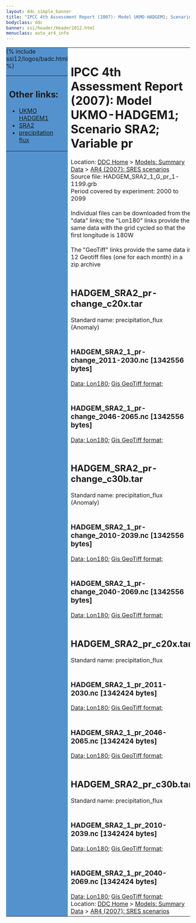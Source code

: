 ```yaml
---
layout: ddc_simple_banner
title: "IPCC 4th Assessment Report (2007): Model UKMO-HADGEM1; Scenario SRA2; Variable pr"
bodyclass: ddc
banner: ssi/header/Header2012.html
menuclass: auto_ar4_info
---
```



<table width="100%" border="0" cellspacing="0" cellpadding="0" style="border-collapse: collapse;">
<tr style="margin:0;padding:0;border:0;">
<td style="margin:0;padding:0;border:0;height:1pt;width:150pt;background:#5492CD;" valign="top" >

<div id="lh-col2" class="auto_ar4_info">
<table class="menumain" bgcolor="#5492CD" cellspacing="0" width="100%" border="0">
<tr><td>
<h2> Other links:</h2>
<ul>
<li><a href="/auto/ar4/model-UKMO-HADGEM1.html">UKMO<br/>HADGEM1</a></li>
<li><a href="/auto/ar4/scenario-SRA2.html">SRA2</a></li>
<li><a href="/auto/ar4/var-precipitation_flux.html">precipitation flux</a></li>
</ul>
</td></tr>
{% include ssi12/logos/badc.html %}
</table>
</div>
</td>
<td><h1>IPCC 4th Assessment Report (2007): Model UKMO-HADGEM1; Scenario SRA2; Variable pr</h1>

<!-- Breadcrumb1 -->
<div id="breadcrumb1" align="left">
Location: <a href="/index.html">DDC Home</a> > <a href="/sim/gcm_clim/">Models: Summary Data</a>
> <a href="/sim/gcm_clim/SRES_AR4/index.html">AR4 (2007): SRES scenarios</a>
</div>
<!-- End of Breadcrumb1 -->Source file: HADGEM_SRA2_1_G_pr_1-1199.grb
<br/>
Period covered by experiment: 2000 to 2099<br/>
<br/>Individual files can be downloaded from the "data" links; the "Lon180" links provide the same data
         with the grid cycled so that the first longitude is 180W<br/>
<br/>The "GeoTiff" links provide the same data in 12 Geotiff files (one for each month)
          in a zip archive<br/>
<br/><h2>HADGEM_SRA2_pr-change_c20x.tar</h2>
Standard name: precipitation_flux (Anomaly)<br>
<br/><h3>HADGEM_SRA2_1_pr-change_2011-2030.nc [1342556 bytes]</h3>
<a href="/cgi-bin/downl/ar4_nc/pr/HADGEM_SRA2_1_pr-change_2011-2030.nc">Data; </a><a href="/cgi-bin/downl/ar4_nc/pr/HADGEM_SRA2_1_pr-change_2011-2030.cyto180.nc"> Lon180</a>; <a href="/cgi-bin/downl/ar4_tif/pr/HADGEM_SRA2_1_pr-change_2011-2030.zip">Gis GeoTiff format; </a><br/>
<br/><h3>HADGEM_SRA2_1_pr-change_2046-2065.nc [1342556 bytes]</h3>
<a href="/cgi-bin/downl/ar4_nc/pr/HADGEM_SRA2_1_pr-change_2046-2065.nc">Data; </a><a href="/cgi-bin/downl/ar4_nc/pr/HADGEM_SRA2_1_pr-change_2046-2065.cyto180.nc"> Lon180</a>; <a href="/cgi-bin/downl/ar4_tif/pr/HADGEM_SRA2_1_pr-change_2046-2065.zip">Gis GeoTiff format; </a><br/>
<br/><h2>HADGEM_SRA2_pr-change_c30b.tar</h2>
Standard name: precipitation_flux (Anomaly)<br>
<br/><h3>HADGEM_SRA2_1_pr-change_2010-2039.nc [1342556 bytes]</h3>
<a href="/cgi-bin/downl/ar4_nc/pr/HADGEM_SRA2_1_pr-change_2010-2039.nc">Data; </a><a href="/cgi-bin/downl/ar4_nc/pr/HADGEM_SRA2_1_pr-change_2010-2039.cyto180.nc"> Lon180</a>; <a href="/cgi-bin/downl/ar4_tif/pr/HADGEM_SRA2_1_pr-change_2010-2039.zip">Gis GeoTiff format; </a><br/>
<br/><h3>HADGEM_SRA2_1_pr-change_2040-2069.nc [1342556 bytes]</h3>
<a href="/cgi-bin/downl/ar4_nc/pr/HADGEM_SRA2_1_pr-change_2040-2069.nc">Data; </a><a href="/cgi-bin/downl/ar4_nc/pr/HADGEM_SRA2_1_pr-change_2040-2069.cyto180.nc"> Lon180</a>; <a href="/cgi-bin/downl/ar4_tif/pr/HADGEM_SRA2_1_pr-change_2040-2069.zip">Gis GeoTiff format; </a><br/>
<br/><h2>HADGEM_SRA2_pr_c20x.tar</h2>
Standard name: precipitation_flux<br>
<br/><h3>HADGEM_SRA2_1_pr_2011-2030.nc [1342424 bytes]</h3>
<a href="/cgi-bin/downl/ar4_nc/pr/HADGEM_SRA2_1_pr_2011-2030.nc">Data; </a><a href="/cgi-bin/downl/ar4_nc/pr/HADGEM_SRA2_1_pr_2011-2030.cyto180.nc"> Lon180</a>; <a href="/cgi-bin/downl/ar4_tif/pr/HADGEM_SRA2_1_pr_2011-2030.zip">Gis GeoTiff format; </a><br/>
<br/><h3>HADGEM_SRA2_1_pr_2046-2065.nc [1342424 bytes]</h3>
<a href="/cgi-bin/downl/ar4_nc/pr/HADGEM_SRA2_1_pr_2046-2065.nc">Data; </a><a href="/cgi-bin/downl/ar4_nc/pr/HADGEM_SRA2_1_pr_2046-2065.cyto180.nc"> Lon180</a>; <a href="/cgi-bin/downl/ar4_tif/pr/HADGEM_SRA2_1_pr_2046-2065.zip">Gis GeoTiff format; </a><br/>
<br/><h2>HADGEM_SRA2_pr_c30b.tar</h2>
Standard name: precipitation_flux<br>
<br/><h3>HADGEM_SRA2_1_pr_2010-2039.nc [1342424 bytes]</h3>
<a href="/cgi-bin/downl/ar4_nc/pr/HADGEM_SRA2_1_pr_2010-2039.nc">Data; </a><a href="/cgi-bin/downl/ar4_nc/pr/HADGEM_SRA2_1_pr_2010-2039.cyto180.nc"> Lon180</a>; <a href="/cgi-bin/downl/ar4_tif/pr/HADGEM_SRA2_1_pr_2010-2039.zip">Gis GeoTiff format; </a><br/>
<br/><h3>HADGEM_SRA2_1_pr_2040-2069.nc [1342424 bytes]</h3>
<a href="/cgi-bin/downl/ar4_nc/pr/HADGEM_SRA2_1_pr_2040-2069.nc">Data; </a><a href="/cgi-bin/downl/ar4_nc/pr/HADGEM_SRA2_1_pr_2040-2069.cyto180.nc"> Lon180</a>; <a href="/cgi-bin/downl/ar4_tif/pr/HADGEM_SRA2_1_pr_2040-2069.zip">Gis GeoTiff format; </a><br/>
<!-- Breadcrumb2 -->
<div id="breadcrumb2" align="left">
Location: <a href="/index.html">DDC Home</a> > <a href="/sim/gcm_clim/">Models: Summary Data</a>
> <a href="/sim/gcm_clim/SRES_AR4/index.html">AR4 (2007): SRES scenarios</a>
</div>
<!-- End of Breadcrumb2 --></td></tr></table>
